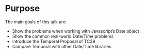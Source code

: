 # Purpose

The main goals of this talk are:
- Show the problems when working with Javascript’s Date object
- Show the common real-world Date/Time problems
- Introduce the Temporal Proposal of TC39
- Compare Temporal with other Date/Time libraries

<DateLibrary />
